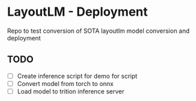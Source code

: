 # LayoutLM - Deployment
Repo to test conversion of SOTA layoutlm model conversion and deployment

## TODO
- [ ] Create inference script for demo for script
- [ ] Convert model from torch to onnx
- [ ] Load model to trition inference server